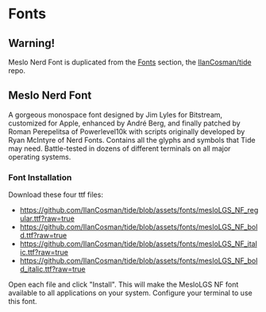 # Fonts

## Warning!

Meslo Nerd Font is duplicated from the [Fonts](https://github.com/IlanCosman/tide?tab=readme-ov-file#fonts) section, the [IlanCosman/tide](https://github.com/IlanCosman/tide) repo.

## Meslo Nerd Font

A gorgeous monospace font designed by Jim Lyles for Bitstream, customized for Apple, enhanced by André Berg, and finally patched by Roman Perepelitsa of Powerlevel10k with scripts originally developed by Ryan McIntyre of Nerd Fonts. Contains all the glyphs and symbols that Tide may need. Battle-tested in dozens of different terminals on all major operating systems.

### Font Installation

Download these four ttf files:

- https://github.com/IlanCosman/tide/blob/assets/fonts/mesloLGS_NF_regular.ttf?raw=true
- https://github.com/IlanCosman/tide/blob/assets/fonts/mesloLGS_NF_bold.ttf?raw=true
- https://github.com/IlanCosman/tide/blob/assets/fonts/mesloLGS_NF_italic.ttf?raw=true
- https://github.com/IlanCosman/tide/blob/assets/fonts/mesloLGS_NF_bold_italic.ttf?raw=true

Open each file and click "Install". This will make the MesloLGS NF font available to all applications on your system. Configure your terminal to use this font.
